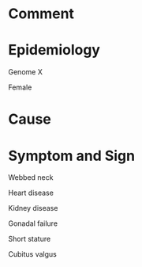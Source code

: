 # Comment

# Epidemiology

Genome X

Female

# Cause

# Symptom and Sign

Webbed neck

Heart disease

Kidney disease

Gonadal failure

Short stature

Cubitus valgus

